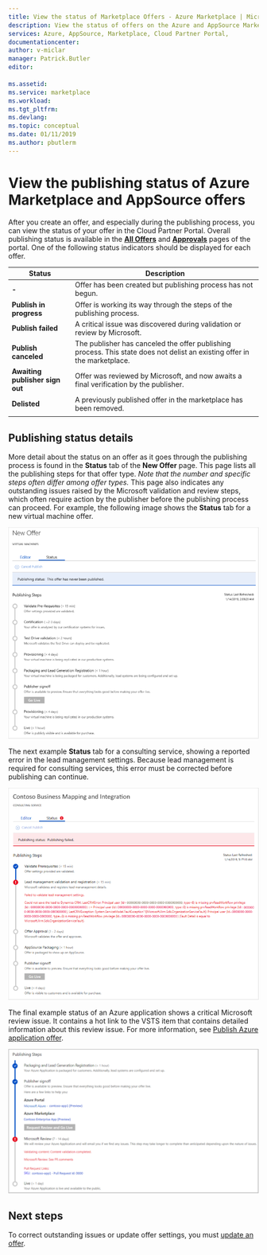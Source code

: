 ```yaml
---
title: View the status of Marketplace Offers - Azure Marketplace | Microsoft Docs
description: View the status of offers on the Azure and AppSource Marketplaces using the Cloud Partner Portal
services: Azure, AppSource, Marketplace, Cloud Partner Portal, 
documentationcenter:
author: v-miclar
manager: Patrick.Butler  
editor:

ms.assetid: 
ms.service: marketplace
ms.workload: 
ms.tgt_pltfrm: 
ms.devlang: 
ms.topic: conceptual
ms.date: 01/11/2019
ms.author: pbutlerm
---
```


# View the publishing status of Azure Marketplace and AppSource offers

After you create an offer, and especially during the publishing process, you can view the status of your offer in the Cloud Partner Portal.  Overall publishing status is available in the [**All Offers**](../portal-tour/cpp-all-offers-page.md) and [**Approvals**](../portal-tour/cpp-approvals-page.md) pages of the portal.  One of the following status indicators should be displayed for each offer.  

|            Status              |   Description                                                           |
|            ------              |   -----------                                                           |
| **-**                          | Offer has been created but publishing process has not begun.            |
| **Publish in progress**        | Offer is working its way through the steps of the publishing process.   |
| **Publish failed**             | A critical issue was discovered during validation or review by Microsoft. |
| **Publish canceled**           | The publisher has canceled the offer publishing process.  This state does not delist an existing offer in the marketplace. | 
| **Awaiting publisher sign out** | Offer was reviewed by Microsoft, and now awaits a final verification by the publisher. |
| **Delisted**                   | A previously published offer in the marketplace has been removed.      | 
|  |  |


## Publishing status details 

More detail about the status on an offer as it goes through the publishing process is found in the **Status** tab of the **New Offer** page.  This page lists all the publishing steps for that offer type.  *Note that the number and specific steps often differ among offer types.*  This page also indicates any outstanding issues raised by the Microsoft validation and review steps, which often require action by the publisher before the publishing process can proceed.  For example, the following image shows the **Status** tab for a new virtual machine offer. 

![Status tab for VM offer](./media/vm-offer-pub-steps1.png)

The next example **Status** tab for a consulting service, showing a reported error in the lead management settings.  Because lead management is required for consulting services, this error must be corrected before publishing can continue.

![Status tab for consulting service showing error](./media/consulting-service-error.png)

The final example status of an Azure application shows a critical Microsoft review issue.  It contains a hot link to the VSTS item that contains detailed information about this review issue.  For more information, see [Publish Azure application offer](cpp-publish-offer.md).

![Status tab for Azure app showing review issue](../azure-applications/media/status-tab-ms-review.png)


## Next steps

To correct outstanding issues or update offer settings, you must [update an offer](./cpp-update-offer.md). 
